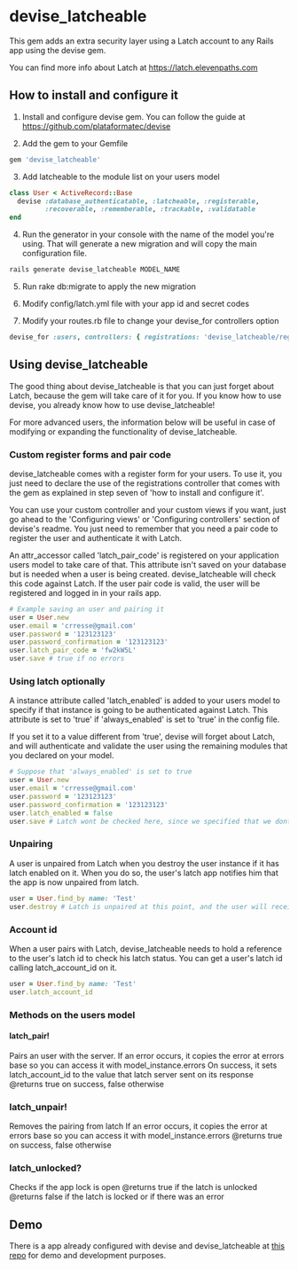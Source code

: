 # devise\_latcheable
This gem adds an extra security layer using a Latch account to any Rails app 
using the devise gem.

You can find more info about Latch at https://latch.elevenpaths.com

## How to install and configure it

1. Install and configure devise gem. You can follow the guide at 
https://github.com/plataformatec/devise

2. Add the gem to your Gemfile
```ruby
gem 'devise_latcheable'
```

3. Add latcheable to the module list on your users model
```ruby
class User < ActiveRecord::Base
  devise :database_authenticatable, :latcheable, :registerable,
         :recoverable, :rememberable, :trackable, :validatable
end
```

4. Run the generator in your console with the name of the model you're using.
That will generate a new migration and will copy the main configuration file.
```bash
rails generate devise_latcheable MODEL_NAME
```

5. Run rake db:migrate to apply the new migration

6. Modify config/latch.yml file with your app id and secret codes

7. Modify your routes.rb file to change your devise\_for controllers option
```ruby
devise_for :users, controllers: { registrations: 'devise_latcheable/registrations' }
```

## Using devise\_latcheable
The good thing about devise\_latcheable is that you can just forget about Latch, 
because the gem will take care of it for you. If you know how to use devise, you
already know how to use devise\_latcheable!

For more advanced users, the information below will be useful in case of
modifying or expanding the functionality of devise\_latcheable.

### Custom register forms and pair code
devise\_latcheable comes with a register form for your users. To use it, you 
just need to declare the use of the registrations controller that comes with
the gem as explained in step seven of 'how to install and configure it'.

You can use your custom controller and your custom views if you want, just go 
ahead to the 'Configuring views' or 'Configuring controllers' section of 
devise's readme. You just need to remember that you need a pair 
code to register the user and authenticate it with Latch.

An attr\_accessor called 'latch\_pair\_code' is registered on your application
users model to take care of that. This attribute isn't saved on your database
but is needed when a user is being created. devise\_latcheable will check this 
code against Latch. If the user pair code is valid, the user will be registered 
and logged in in your rails app.
```ruby
# Example saving an user and pairing it
user = User.new
user.email = 'crresse@gmail.com'
user.password = '123123123'
user.password_confirmation = '123123123'
user.latch_pair_code = 'fw2kW5L'
user.save # true if no errors
```

### Using latch optionally
A instance attribute called 'latch\_enabled' is added to your users model to 
specify if that instance is going to be authenticated against Latch. This 
attribute is set to 'true' if 'always\_enabled' is set to 'true' in the config 
file.

If you set it to a value different from 'true', devise will forget about
Latch, and will authenticate and validate the user using the remaining 
modules that you declared on your model.
```ruby
# Suppose that 'always_enabled' is set to true
user = User.new
user.email = 'crresse@gmail.com'
user.password = '123123123'
user.password_confirmation = '123123123'
user.latch_enabled = false
user.save # Latch wont be checked here, since we specified that we dont want it enabled
```

### Unpairing
A user is unpaired from Latch when you destroy the user instance if it has latch 
enabled on it. When you do so, the user's latch app notifies him that the app is
now unpaired from latch.
```ruby
user = User.find_by name: 'Test'
user.destroy # Latch is unpaired at this point, and the user will receive a notification in it latch app
```

### Account id
When a user pairs with Latch, devise\_latcheable needs to hold a reference to
the user's latch id to check his latch status. You can get a user's latch id
calling latch\_account\_id on it.
```ruby
user = User.find_by name: 'Test'
user.latch_account_id
```

### Methods on the users model

#### latch_pair!
Pairs an user with the server.
If an error occurs, it copies the error at errors base
so you can access it with model_instance.errors
On success, it sets latch_account_id to the value that
latch server sent on its response
@returns true on success, false otherwise

### latch_unpair!
Removes the pairing from latch
If an error occurs, it copies the error at errors base
so you can access it with model_instance.errors
@returns true on success, false otherwise

### latch_unlocked?
Checks if the app lock is open
@returns true if the latch is unlocked
@returns false if the latch is locked or if there was an error

## Demo
There is a app already configured with devise and devise\_latcheable at
[this repo](https://github.com/CarlosRdrz/latch_app) for demo and
development purposes.
